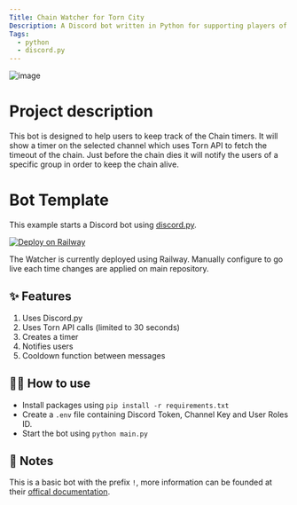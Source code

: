 ```yaml
---
Title: Chain Watcher for Torn City
Description: A Discord bot written in Python for supporting players of Torn City - Browser game
Tags:
  - python
  - discord.py
---
```

![image](https://github.com/Bosurgi/ChainTracker/assets/87176210/0aecd28d-5c6d-42eb-8283-a4b11ca5bac4)


# Project description
This bot is designed to help users to keep track of the Chain timers.
It will show a timer on the selected channel which uses Torn API to fetch the timeout of the chain.
Just before the chain dies it will notify the users of a specific group in order to keep the chain alive.

# Bot Template

This example starts a Discord bot using [discord.py](https://discordpy.readthedocs.io/en/stable/).

[![Deploy on Railway](https://railway.app/button.svg)](https://railway.app/new/template/PxM3nl)

The Watcher is currently deployed using Railway.
Manually configure to go live each time changes are applied on main repository.

## ✨ Features
1. Uses Discord.py
2. Uses Torn API calls (limited to 30 seconds)
3. Creates a timer
4. Notifies users
5. Cooldown function between messages

## 💁‍♀️ How to use

- Install packages using `pip install -r requirements.txt`
- Create a ```.env``` file containing Discord Token, Channel Key and User Roles ID.
- Start the bot using `python main.py`

## 📝 Notes

This is a basic bot with the prefix `!`, more information can be founded at their [offical documentation](https://discordpy.readthedocs.io/en/stable/api.html).
